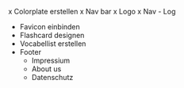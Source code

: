 x Colorplate erstellen
x Nav bar
    x Logo
    x Nav
    - Log
- Favicon einbinden    
- Flashcard designen
- Vocabellist erstellen
- Footer
    - Impressium
    - About us
    - Datenschutz